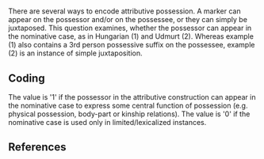 # [](ParameterTable?__template__=property.md&property=Name#cldf:UT102)

There are several ways to encode attributive possession. A marker can appear on the possessor and/or on the possessee, 
or they can simply be juxtaposed. This question examines, whether the possessor can appear in the nominative case, as 
in Hungarian (1) and Udmurt (2). Whereas example (1) also contains a 3rd person possessive suffix on the possessee, 
example (2) is an instance of simple juxtaposition.

[](ExampleTable?example_id=1&with_internal_ref_link#cldf:UT102-1)

[](ExampleTable?example_id=2&with_internal_ref_link#cldf:UT102-2)


## Coding

The value is '1' if the possessor in the attributive construction can appear in the nominative case to express some central function of possession (e.g. physical possession, body-part or kinship relations). The value is '0' if the nominative case is used only in limited/lexicalized instances.

## References

[](Source?cited_only#cldf:__all__)
